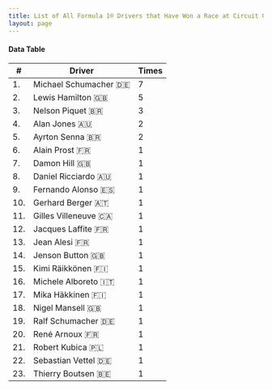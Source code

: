 ```yaml
---
title: List of All Formula 1® Drivers that Have Won a Race at Circuit Gilles Villeneuve
layout: page
---
```


<canvas id="chart" width="400" height="180"></canvas>
<script>
var data = {
    "datasets": [
        {
            "backgroundColor": "#f3a935",
            "borderColor": "#f68639",
            "borderWidth": 1,
            "data": [
                7.0,
                5.0,
                3.0,
                2.0,
                2.0,
                1.0,
                1.0,
                1.0,
                1.0,
                1.0,
                1.0,
                1.0,
                1.0,
                1.0,
                1.0,
                1.0,
                1.0,
                1.0,
                1.0,
                1.0,
                1.0,
                1.0,
                1.0
            ],
            "label": "Times"
        }
    ],
    "labels": [
        "Michael Schumacher 🇩🇪",
        "Lewis Hamilton 🇬🇧",
        "Nelson Piquet 🇧🇷",
        "Alan Jones 🇦🇺",
        "Ayrton Senna 🇧🇷",
        "Alain Prost 🇫🇷",
        "Damon Hill 🇬🇧",
        "Daniel Ricciardo 🇦🇺",
        "Fernando Alonso 🇪🇸",
        "Gerhard Berger 🇦🇹",
        "Gilles Villeneuve 🇨🇦",
        "Jacques Laffite 🇫🇷",
        "Jean Alesi 🇫🇷",
        "Jenson Button 🇬🇧",
        "Kimi Räikkönen 🇫🇮",
        "Michele Alboreto 🇮🇹",
        "Mika Häkkinen 🇫🇮",
        "Nigel Mansell 🇬🇧",
        "Ralf Schumacher 🇩🇪",
        "René Arnoux 🇫🇷",
        "Robert Kubica 🇵🇱",
        "Sebastian Vettel 🇩🇪",
        "Thierry Boutsen 🇧🇪"
    ]
};
var options = {
  legend: {
    display: false
  },
  scales: {
    xAxes: [{
      ticks: {
        beginAtZero: true,
        maxRotation: 180,
        display: window.innerWidth > 800
      }
    }],
    yAxes: [{
      ticks: {
        beginAtZero: true
      }
    }]
  },
  onResize: function(chart, size) {
    chart.options.scales.xAxes[0].ticks.display = size.width > 800;
  }
};
new Chart("chart", {
    data: data,
    type: 'bar',
    options: options
});
</script>



#### Data Table

| # | Driver | Times |
|--|--|--|
| 1. | Michael Schumacher 🇩🇪 | 7 |
| 2. | Lewis Hamilton 🇬🇧 | 5 |
| 3. | Nelson Piquet 🇧🇷 | 3 |
| 4. | Alan Jones 🇦🇺 | 2 |
| 5. | Ayrton Senna 🇧🇷 | 2 |
| 6. | Alain Prost 🇫🇷 | 1 |
| 7. | Damon Hill 🇬🇧 | 1 |
| 8. | Daniel Ricciardo 🇦🇺 | 1 |
| 9. | Fernando Alonso 🇪🇸 | 1 |
| 10. | Gerhard Berger 🇦🇹 | 1 |
| 11. | Gilles Villeneuve 🇨🇦 | 1 |
| 12. | Jacques Laffite 🇫🇷 | 1 |
| 13. | Jean Alesi 🇫🇷 | 1 |
| 14. | Jenson Button 🇬🇧 | 1 |
| 15. | Kimi Räikkönen 🇫🇮 | 1 |
| 16. | Michele Alboreto 🇮🇹 | 1 |
| 17. | Mika Häkkinen 🇫🇮 | 1 |
| 18. | Nigel Mansell 🇬🇧 | 1 |
| 19. | Ralf Schumacher 🇩🇪 | 1 |
| 20. | René Arnoux 🇫🇷 | 1 |
| 21. | Robert Kubica 🇵🇱 | 1 |
| 22. | Sebastian Vettel 🇩🇪 | 1 |
| 23. | Thierry Boutsen 🇧🇪 | 1 |
